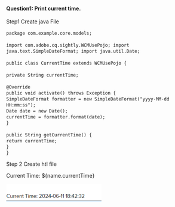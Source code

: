 #### Question1: Print current time.

Step1 Create java File 


~~~~
package com.example.core.models;

import com.adobe.cq.sightly.WCMUsePojo; import java.text.SimpleDateFormat; import java.util.Date;

public class CurrentTime extends WCMUsePojo {

private String currentTime;

@Override
public void activate() throws Exception {
SimpleDateFormat formatter = new SimpleDateFormat("yyyy-MM-dd HH:mm:ss");
Date date = new Date();
currentTime = formatter.format(date);
}

public String getCurrentTime() {
return currentTime;
}
}
~~~~

Step 2 Create htl file 

<div data-sly-use.name="${'CurrentTime'}">
Current Time: ${name.currentTime}
</div>



![img_16.png](img_16.png)